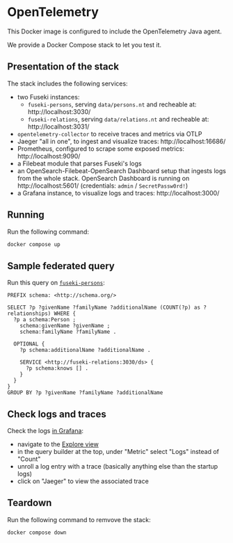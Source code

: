 # OpenTelemetry

This Docker image is configured to include the OpenTelemetry Java agent.

We provide a Docker Compose stack to let you test it.

## Presentation of the stack

The stack includes the following services:

- two Fuseki instances:
  - `fuseki-persons`, serving `data/persons.nt` and recheable at: http://localhost:3030/
  - `fuseki-relations`, serving `data/relations.nt` and recheable at: http://localhost:3031/
- `opentelemetry-collector` to receive traces and metrics via OTLP
- Jaeger "all in one", to ingest and visualize traces: http://localhost:16686/
- Prometheus, configured to scrape some exposed metrics: http://localhost:9090/
- a Filebeat module that parses Fuseki's logs
- an OpenSearch-Filebeat-OpenSearch Dashboard setup that ingests logs from the whole stack.
  OpenSearch Dashboard is running on http://localhost:5601/ (credentials: `admin` / `SecretPassw0rd!`)
- a Grafana instance, to visualize logs and traces: http://localhost:3000/

## Running

Run the following command:

```sh
docker compose up
```

## Sample federated query

Run this query on [`fuseki-persons`](http://localhost:3030/#/dataset/ds/query):

```sparql
PREFIX schema: <http://schema.org/>

SELECT ?p ?givenName ?familyName ?additionalName (COUNT(?p) as ?relationships) WHERE {
  ?p a schema:Person ;
    schema:givenName ?givenName ;
    schema:familyName ?familyName .

  OPTIONAL {
    ?p schema:additionalName ?additionalName .

    SERVICE <http://fuseki-relations:3030/ds> {
      ?p schema:knows [] .
    }
  }
}
GROUP BY ?p ?givenName ?familyName ?additionalName
```

## Check logs and traces

Check the logs [in Grafana](http://localhost:3000):

- navigate to the [Explore view](http://localhost:3000/explore)
- in the query builder at the top, under "Metric" select "Logs" instead of "Count"
- unroll a log entry with a trace (basically anything else than the startup logs)
- click on "Jaeger" to view the associated trace

## Teardown

Run the following command to remvove the stack:

```sh
docker compose down
```
